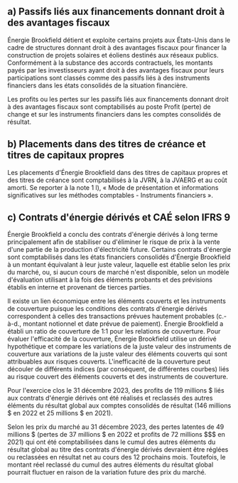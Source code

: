 ## a) Passifs liés aux financements donnant droit à des avantages fiscaux

Énergie Brookfield détient et exploite certains projets aux États-Unis dans le cadre de structures donnant droit à des avantages fiscaux pour financer la construction de projets solaires et éoliens destinés aux réseaux publics. Conformément à la substance des accords contractuels, les montants payés par les investisseurs ayant droit à des avantages fiscaux pour leurs participations sont classés comme des passifs liés à des instruments financiers dans les états consolidés de la situation financière.

Les profits ou les pertes sur les passifs liés aux financements donnant droit à des avantages fiscaux sont comptabilisés au poste Profit (perte) de change et sur les instruments financiers dans les comptes consolidés de résultat.

## b) Placements dans des titres de créance et titres de capitaux propres

Les placements d'Énergie Brookfield dans des titres de capitaux propres et des titres de créance sont comptabilisés à la JVRN, à la JVAERG et au coût amorti. Se reporter à la note 1 l), « Mode de présentation et informations significatives sur les méthodes comptables - Instruments financiers ».

## c) Contrats d'énergie dérivés et CAÉ selon IFRS 9

Énergie Brookfield a conclu des contrats d'énergie dérivés à long terme principalement afin de stabiliser ou d'éliminer le risque de prix à la vente d'une partie de la production d'électricité future. Certains contrats d'énergie sont comptabilisés dans les états financiers consolidés d'Énergie Brookfield à un montant équivalant à leur juste valeur, laquelle est établie selon les prix du marché, ou, si aucun cours de marché n'est disponible, selon un modèle d'évaluation utilisant à la fois des éléments probants et des prévisions établis en interne et provenant de tierces parties.

Il existe un lien économique entre les éléments couverts et les instruments de couverture puisque les conditions des contrats d'énergie dérivés correspondent à celles des transactions prévues hautement probables (c.-à-d., montant notionnel et date prévue de paiement). Énergie Brookfield a établi un ratio de couverture de 1:1 pour les relations de couverture. Pour évaluer l'efficacité de la couverture, Énergie Brookfield utilise un dérivé hypothétique et compare les variations de la juste valeur des instruments de couverture aux variations de la juste valeur des éléments couverts qui sont attribuables aux risques couverts. L'inefficacité de la couverture peut découler de différents indices (par conséquent, de différentes courbes) liés au risque couvert des éléments couverts et des instruments de couverture.

Pour l'exercice clos le 31 décembre 2023, des profits de 119 millions \$ liés aux contrats d'énergie dérivés ont été réalisés et reclassés des autres éléments du résultat global aux comptes consolidés de résultat (146 millions \$ en 2022 et 25 millions \$ en 2021).

Selon les prix du marché au 31 décembre 2023, des pertes latentes de 49 millions \$ (pertes de 37 millions \$ en 2022 et profits de 72 millions  $$$  en 2021) qui ont été comptabilisées dans le cumul des autres éléments du résultat global au titre des contrats d'énergie dérivés devraient être réglées ou reclassées en résultat net au cours des 12 prochains mois. Toutefois, le montant réel reclassé du cumul des autres éléments du résultat global pourrait fluctuer en raison de la variation future des prix du marché.